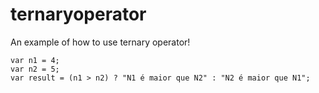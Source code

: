 # ternaryoperator
An example of how to use ternary operator!

```
var n1 = 4;
var n2 = 5;
var result = (n1 > n2) ? "N1 é maior que N2" : "N2 é maior que N1";
```
